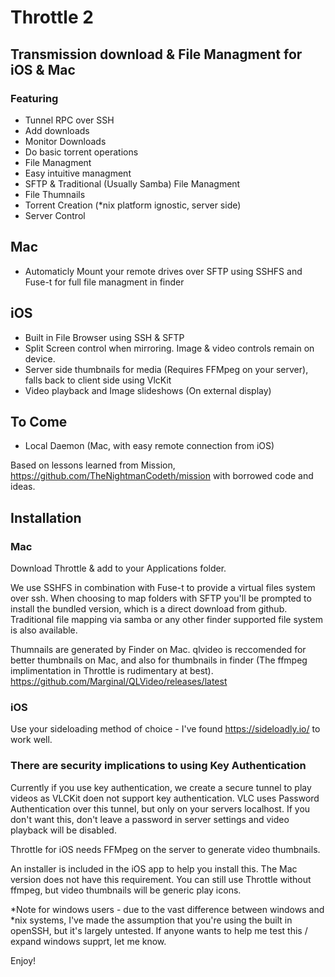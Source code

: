 #  Throttle 2

## Transmission download & File Managment for iOS & Mac

### Featuring
- Tunnel RPC over SSH
- Add downloads
- Monitor Downloads
- Do basic torrent operations
- File Managment
- Easy intuitive managment
- SFTP & Traditional (Usually Samba) File Managment
- File Thumnails
- Torrent Creation (\*nix platform ignostic, server side)
- Server Control

## Mac
- Automaticly Mount your remote drives over SFTP using SSHFS and Fuse-t for full file managment in finder

## iOS
- Built in File Browser using SSH & SFTP
- Split Screen control when mirroring. Image & video controls remain on device.
- Server side thumbnails for media (Requires FFMpeg on your server), falls back to client side using VlcKit
- Video playback and Image slideshows (On external display)

## To Come
- Local Daemon (Mac, with easy remote connection from iOS)

Based on lessons learned from Mission, https://github.com/TheNightmanCodeth/mission with borrowed code and ideas.


## Installation

### Mac

Download Throttle & add to your Applications folder.

We use SSHFS in combination with Fuse-t to provide a virtual files system over ssh. When choosing to map folders with SFTP you'll be prompted to install the bundled version, which is a direct download from github.
Traditional file mapping via samba or any other finder supported file system is also available.

Thumnails are generated by Finder on Mac. qlvideo is reccomended for better thumbnails on Mac, and also for thumbnails in finder (The ffmpeg implimentation in Throttle is rudimentary at best).
https://github.com/Marginal/QLVideo/releases/latest


### iOS
Use your sideloading method of choice - I've found https://sideloadly.io/ to work well.

### There are security implications to using Key Authentication
Currently if you use key authentication, we create a secure tunnel to play videos as VLCKit doen not support key authentication.
VLC uses Password Authentication over this tunnel, but only on your servers localhost. If you don't want this, don't leave a password in server settings and video playback will be disabled.

Throttle for iOS needs FFMpeg on the server to generate video thumbnails. 

An installer is included in the iOS app to help you install this. The Mac version does not have this requirement.
You can still use Throttle without ffmpeg, but video thumbnails will be generic play icons.

*Note for windows users - due to the vast difference between windows and \*nix systems, I've made the assumption that you're using the built in openSSH, but it's largely untested. If anyone wants to help me test this / expand windows supprt, let me know.

Enjoy! 
